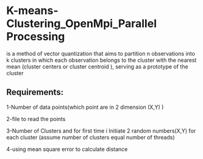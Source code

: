 # K-means-Clustering_OpenMpi_Parallel Processing
is a method of vector quantization that aims to partition n observations into k clusters in which each observation belongs to the cluster with the nearest mean (cluster centers or cluster centroid ), serving as a prototype of the cluster


## Requirements:
   1-Number of data points(which point are in 2 dimension (X,Y) )
   
   2-file to read the points
   
   3-Number of Clusters and for first time  i Initiate 2 random numbers(X,Y) for each cluster  (assume number of clusters equal number of threads)
   
   4-using mean square error to calculate distance
   
